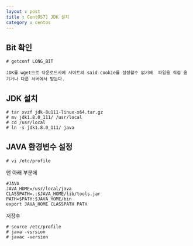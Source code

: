 ```yaml
---
layout : post
title : CentOS7] JDK 설치
category : centos
---
```


## Bit 확인
    # getconf LONG_BIT
    
`JDK를 wget으로 다운로드시에 사이트의 said cookie를 설정할수 없기에  파일을 직접 옮기거나 다른 서버에서 받는다.`

## JDK 설치
    # tar xvzf jdk-8u111-linux-x64.tar.gz
    # mv jdk1.8.0_111/ /usr/local
    # cd /usr/local
    # ln -s jdk1.8.0_111/ java
    
## JAVA 환경변수 설정
    # vi /etc/profile
    
맨 아래 부분에 

    #JAVA
    JAVA_HOME=/usr/local/java
    CLASSPATH=.:$JAVA_HOME/lib/tools.jar
    PATH=$PATH:$JAVA_HOME/bin
    export JAVA_HOME CLASSPATH PATH

저장후

    # source /etc/profile
    # java -vsrsion
    # javac -version
